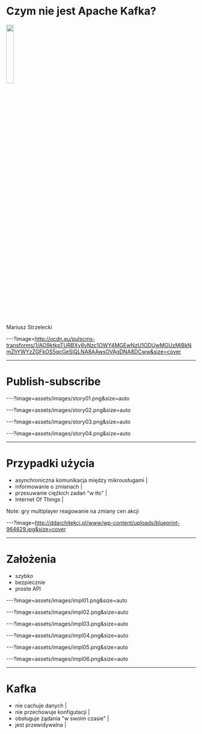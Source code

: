 # Czym nie jest Apache&nbsp;Kafka?

<img src="http://day.torun.jug.pl/wp-content/uploads/2017/03/jug5d_2.png" width="20%" />

Mariusz Strzelecki

---?image=http://ocdn.eu/pulscms-transforms/1/AO9ktkpTURBXy8yNzc1OWY4MGEwNzU1ODUwMGUzMjBkNmZhYWYzZGFkOS5qcGeSlQLNA8AAwsOVAgDNA8DCww&size=cover

--- 

# Publish-subscribe

---?image=assets/images/story01.png&size=auto

---?image=assets/images/story02.png&size=auto

---?image=assets/images/story03.png&size=auto

---?image=assets/images/story04.png&size=auto

---

# Przypadki użycia

- asynchroniczna komunikacja między mikrousługami |
- informowanie o zmianach |
- przesuwanie ciężkich zadań "w tło" |
- Internet Of Things |

Note:
gry multiplayer
reagowanie na zmiany cen akcji

---?image=http://ddarchitekci.pl/www/wp-content/uploads/blueprint-964629.jpg&size=cover

---

# Założenia

- szybko
- bezpiecznie
- proste API

---?image=assets/images/impl01.png&size=auto

---?image=assets/images/impl02.png&size=auto

---?image=assets/images/impl03.png&size=auto

---?image=assets/images/impl04.png&size=auto

---?image=assets/images/impl05.png&size=auto

---?image=assets/images/impl06.png&size=auto

--- 

# Kafka

- nie cachuje danych |
- nie przechowuje konfigutacji |
- obsługuje żądania "w swoim czasie" |
- jest przewidywalna |

